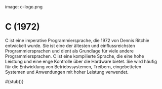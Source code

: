 <div class='meta'>
image: c-logo.png
</div>

# C (1972)

<p class='abstract'>
C ist eine imperative Programmiersprache, die 1972 von Dennis Ritchie entwickelt wurde. Sie ist eine der ältesten und einflussreichsten Programmiersprachen und dient als Grundlage für viele andere Programmiersprachen. C ist eine kompilierte Sprache, die eine hohe Leistung und eine enge Kontrolle über die Hardware bietet. Sie wird häufig für die Entwicklung von Betriebssystemen, Treibern, eingebetteten Systemen und Anwendungen mit hoher Leistung verwendet.
</p>

<div class='alert alert-warning'>#{stub()}</div>
